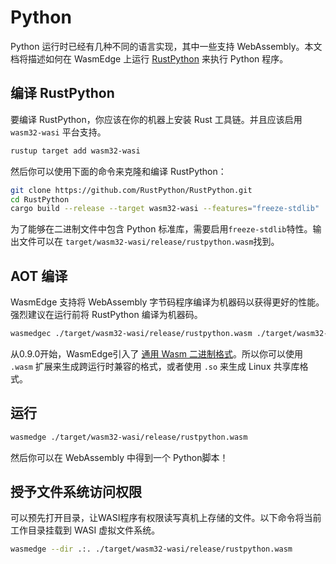 # Python

Python 运行时已经有几种不同的语言实现，其中一些支持 WebAssembly。本文档将描述如何在 WasmEdge 上运行 [RustPython](https://github.com/RustPython/RustPython) 来执行 Python 程序。

## 编译 RustPython

要编译 RustPython，你应该在你的机器上安装 Rust 工具链。并且应该启用 `wasm32-wasi` 平台支持。

```bash
rustup target add wasm32-wasi
```

然后你可以使用下面的命令来克隆和编译 RustPython：

```bash
git clone https://github.com/RustPython/RustPython.git
cd RustPython
cargo build --release --target wasm32-wasi --features="freeze-stdlib"
```

为了能够在二进制文件中包含 Python 标准库，需要启用`freeze-stdlib`特性。输出文件可以在 `target/wasm32-wasi/release/rustpython.wasm`找到。

## AOT 编译

WasmEdge 支持将 WebAssembly 字节码程序编译为机器码以获得更好的性能。强烈建议在运行前将 RustPython 编译为机器码。

```bash
wasmedgec ./target/wasm32-wasi/release/rustpython.wasm ./target/wasm32-wasi/release/rustpython.wasm
```

从0.9.0开始，WasmEdge引入了 [通用 Wasm 二进制格式](https://wasmedge.org/book/en/start/universal.html)。所以你可以使用 `.wasm` 扩展来生成跨运行时兼容的格式，或者使用 `.so` 来生成 Linux 共享库格式。

## 运行

```bash
wasmedge ./target/wasm32-wasi/release/rustpython.wasm
```

然后你可以在 WebAssembly 中得到一个 Python脚本！

## 授予文件系统访问权限

可以预先打开目录，让WASI程序有权限读写真机上存储的文件。以下命令将当前工作目录挂载到 WASI 虚拟文件系统。

```bash
wasmedge --dir .:. ./target/wasm32-wasi/release/rustpython.wasm
```